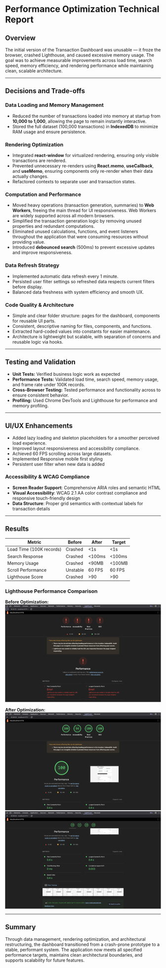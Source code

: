 # Performance Optimization Technical Report

## Overview

The initial version of the Transaction Dashboard was unusable — it froze the browser, crashed Lighthouse, and caused excessive memory usage. The goal was to achieve measurable improvements across load time, search speed, memory efficiency, and rendering performance while maintaining clean, scalable architecture.

---

## Decisions and Trade-offs

### Data Loading and Memory Management

- Reduced the number of transactions loaded into memory at startup from **10,000 to 1,000**, allowing the page to remain instantly interactive.
- Stored the full dataset (100,000 transactions) in **IndexedDB** to minimize RAM usage and ensure persistence.

### Rendering Optimization

- Integrated **react-window** for virtualized rendering, ensuring only visible transactions are rendered.
- Prevented unnecessary re-renders using **React.memo**, **useCallback**, and **useMemo**, ensuring components only re-render when their data actually changes.
- Refactored contexts to separate user and transaction states.

### Computation and Performance

- Moved heavy operations (transaction generation, summaries) to **Web Workers**, freeing the main thread for UI responsiveness. Web Workers are widely supported across all modern browsers.
- Simplified the transaction generation logic by removing unused properties and redundant computations.
- Eliminated unused calculations, functions, and event listeners throughout the application that were consuming resources without providing value.
- Introduced **debounced search** (500ms) to prevent excessive updates and improve responsiveness.

### Data Refresh Strategy

- Implemented automatic data refresh every 1 minute.
- Persisted user filter settings so refreshed data respects current filters before display.
- Balanced data freshness with system efficiency and smooth UX.

### Code Quality & Architecture

- Simple and clear folder structure: pages for the dashboard, components for reusable UI parts.
- Consistent, descriptive naming for files, components, and functions.
- Extracted hard-coded values into constants for easier maintenance.
- Architecture is lightweight but scalable, with separation of concerns and reusable logic via hooks.

---

## Testing and Validation

- **Unit Tests:** Verified business logic work as expected
- **Performance Tests:** Validated load time, search speed, memory usage, and frame rate under 100K records.
- **Cross-Browser Testing:** Tested performance and functionality across to ensure consistent behavior.
- **Profiling:** Used Chrome DevTools and Lighthouse for performance and memory profiling.

---

## UI/UX Enhancements

- Added lazy loading and skeleton placeholders for a smoother perceived load experience.
- Improved layout responsiveness and accessibility compliance.
- Achieved 60 FPS scrolling across large datasets.
- Implemented Responsive mobile first styling
- Persistent user filter when new data is added

### Accessibility & WCAG Compliance

- **Screen Reader Support**: Comprehensive ARIA roles and semantic HTML
- **Visual Accessibility**: WCAG 2.1 AA color contrast compliance and responsive touch-friendly design
- **Data Structure**: Proper grid semantics with contextual labels for transaction details

---

## Results

| Metric                   | Before   | After  | Target |
| ------------------------ | -------- | ------ | ------ |
| Load Time (100K records) | Crashed  | <1s    | <1s    |
| Search Response          | Crashed  | <100ms | <100ms |
| Memory Usage             | Crashed  | <90MB  | <100MB |
| Scroll Performance       | Unstable | 60 FPS | 60 FPS |
| Lighthouse Score         | Crashed  | >90    | >90    |

### Lighthouse Performance Comparison

**Before Optimization:**
![Lighthouse Previous Results](./public/lighthouse-prev.png)

**After Optimization:**
![Lighthouse Current Results](./public/lighthouse-now.png)
![Lighthouse Current Results](./public/lighthouse-now-2.png)

---

## Summary

Through data management, rendering optimization, and architectural restructuring, the dashboard transitioned from a crash-prone prototype to a stable, performant system. The application now meets all specified performance targets, maintains clean architectural boundaries, and supports scalability for future features.
